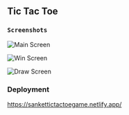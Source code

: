 ## Tic Tac Toe

### `Screenshots`

![Main Screen](/images/main.png)

![Win Screen](/images/win.png)

![Draw Screen](/images/draw.png)

### Deployment

https://sankettictactoegame.netlify.app/
